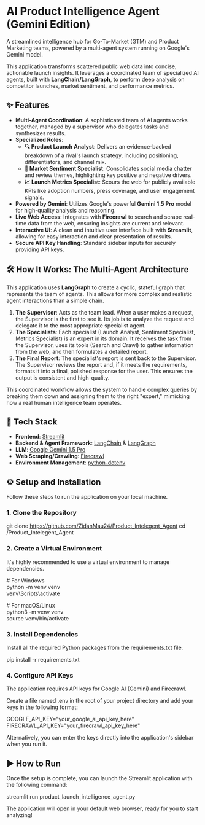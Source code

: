 # **AI Product Intelligence Agent (Gemini Edition)**

A streamlined intelligence hub for Go-To-Market (GTM) and Product Marketing teams, powered by a multi-agent system running on Google's Gemini model.

This application transforms scattered public web data into concise, actionable launch insights. It leverages a coordinated team of specialized AI agents, built with **LangChain/LangGraph**, to perform deep analysis on competitor launches, market sentiment, and performance metrics.

## **✨ Features**

* **Multi-Agent Coordination**: A sophisticated team of AI agents works together, managed by a supervisor who delegates tasks and synthesizes results.  
* **Specialized Roles**:  
  * **🔍 Product Launch Analyst**: Delivers an evidence-backed breakdown of a rival's launch strategy, including positioning, differentiators, and channel mix.  
  * **💬 Market Sentiment Specialist**: Consolidates social media chatter and review themes, highlighting key positive and negative drivers.  
  * **📈 Launch Metrics Specialist**: Scours the web for publicly available KPIs like adoption numbers, press coverage, and user engagement signals.  
* **Powered by Gemini**: Utilizes Google's powerful **Gemini 1.5 Pro** model for high-quality analysis and reasoning.  
* **Live Web Access**: Integrates with **Firecrawl** to search and scrape real-time data from the web, ensuring insights are current and relevant.  
* **Interactive UI**: A clean and intuitive user interface built with **Streamlit**, allowing for easy interaction and clear presentation of results.  
* **Secure API Key Handling**: Standard sidebar inputs for securely providing API keys.

## **🛠️ How It Works: The Multi-Agent Architecture**

This application uses **LangGraph** to create a cyclic, stateful graph that represents the team of agents. This allows for more complex and realistic agent interactions than a simple chain.

1. **The Supervisor**: Acts as the team lead. When a user makes a request, the Supervisor is the first to see it. Its job is to analyze the request and delegate it to the most appropriate specialist agent.  
2. **The Specialists**: Each specialist (Launch Analyst, Sentiment Specialist, Metrics Specialist) is an expert in its domain. It receives the task from the Supervisor, uses its tools (Search and Crawl) to gather information from the web, and then formulates a detailed report.  
3. **The Final Report**: The specialist's report is sent back to the Supervisor. The Supervisor reviews the report and, if it meets the requirements, formats it into a final, polished response for the user. This ensures the output is consistent and high-quality.

This coordinated workflow allows the system to handle complex queries by breaking them down and assigning them to the right "expert," mimicking how a real human intelligence team operates.

## **🚀 Tech Stack**

* **Frontend**: [Streamlit](https://streamlit.io/)  
* **Backend & Agent Framework**: [LangChain](https://www.langchain.com/) & [LangGraph](https://langchain-ai.github.io/langgraph/)  
* **LLM**: [Google Gemini 1.5 Pro](https://deepmind.google/technologies/gemini/)  
* **Web Scraping/Crawling**: [Firecrawl](https://firecrawl.dev/)  
* **Environment Management**: [python-dotenv](https://pypi.org/project/python-dotenv/)

## **⚙️ Setup and Installation**

Follow these steps to run the application on your local machine.

### **1\. Clone the Repository**

git clone https://github.com/ZidanMau24/Product_Intelegent_Agent
cd /Product_Intelegent_Agent

### **2\. Create a Virtual Environment**

It's highly recommended to use a virtual environment to manage dependencies.

\# For Windows  
python \-m venv venv  
venv\\Scripts\\activate

\# For macOS/Linux  
python3 \-m venv venv  
source venv/bin/activate

### **3\. Install Dependencies**

Install all the required Python packages from the requirements.txt file.

pip install \-r requirements.txt

### **4\. Configure API Keys**

The application requires API keys for Google AI (Gemini) and Firecrawl.

Create a file named .env in the root of your project directory and add your keys in the following format:

GOOGLE\_API\_KEY="your\_google\_ai\_api\_key\_here"  
FIRECRAWL\_API\_KEY="your\_firecrawl\_api\_key\_here"

Alternatively, you can enter the keys directly into the application's sidebar when you run it.

## **▶️ How to Run**

Once the setup is complete, you can launch the Streamlit application with the following command:

streamlit run product\_launch\_intelligence\_agent.py

The application will open in your default web browser, ready for you to start analyzing\!
